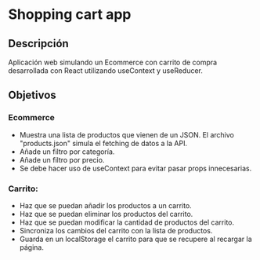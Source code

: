 # Shopping cart app

## Descripción

Aplicación web simulando un Ecommerce con carrito de compra desarrollada con React utilizando useContext y useReducer.

## Objetivos

### Ecommerce

- Muestra una lista de productos que vienen de un JSON. El archivo "products.json" simula el fetching de datos a la API.
- Añade un filtro por categoría.
- Añade un filtro por precio.
- Se debe hacer uso de useContext para evitar pasar props innecesarias.

### Carrito:

- Haz que se puedan añadir los productos a un carrito.
- Haz que se puedan eliminar los productos del carrito.
- Haz que se puedan modificar la cantidad de productos del carrito.
- Sincroniza los cambios del carrito con la lista de productos.
- Guarda en un localStorage el carrito para que se recupere al recargar la página.
